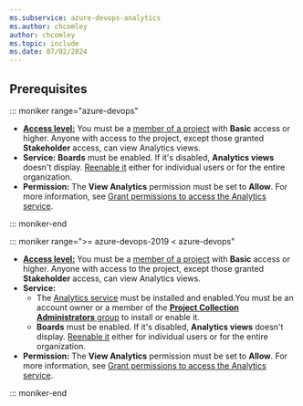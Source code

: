 ```yaml
---
ms.subservice: azure-devops-analytics
ms.author: chcomley
author: chcomley
ms.topic: include
ms.date: 07/02/2024
---
```


<a id="prerequisites">  </a>

## Prerequisites  

::: moniker range="azure-devops"

- [**Access level:**](../../organizations/security/access-levels.md) You must be a [member of a project](../../organizations/accounts/add-organization-users.md) with **Basic** access or higher. Anyone with access to the project, except those granted **Stakeholder** access, can view Analytics views.
- **Service:** **Boards** must be enabled. If it's disabled, **Analytics views** doesn't display. [Reenable it](../../organizations/settings/set-services.md) either for individual users or for the entire organization.
- **Permission:** The **View Analytics** permission must be set to **Allow**. For more information, see [Grant permissions to access the Analytics service](../powerbi/analytics-security.md).

::: moniker-end

::: moniker range=">= azure-devops-2019 < azure-devops"

- [**Access level:**](../../organizations/security/access-levels.md) You must be a [member of a project](../../organizations/security/add-users-team-project.md) with **Basic** access or higher. Anyone with access to the project, except those granted **Stakeholder** access, can view Analytics views.
- **Service:** 
  - The [Analytics service](../dashboards/analytics-extension.md) must be installed and enabled.You must be an account owner or a member of the [**Project Collection Administrators** group](../../organizations/security/change-organization-collection-level-permissions.md) to install or enable it. 
  - **Boards** must be enabled. If it's disabled, **Analytics views** doesn't display. [Reenable it](../../organizations/settings/set-services.md) either for individual users or for the entire organization.
- **Permission:** The **View Analytics** permission must be set to **Allow**. For more information, see [Grant permissions to access the Analytics service](../powerbi/analytics-security.md).

::: moniker-end